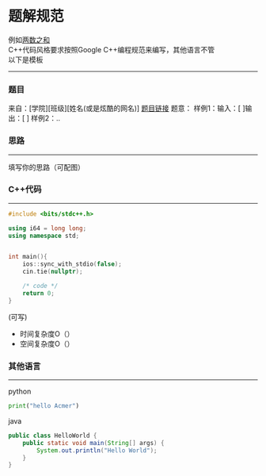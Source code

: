 # 题解规范
例如[两数之和](https://github.com/WWubbalubadubdub/zjiet_icpc_gym/blob/main/problems/0001.%E4%B8%A4%E6%95%B0%E4%B9%8B%E5%92%8C.md)  
C++代码风格要求按照Google C++编程规范来编写，其他语言不管  
以下是模板
___
### 题目
来自：[学院][班级][姓名(或是炫酷的网名)]
[题目链接]()
题意：
样例1：输入：[ ]输出：[ ]
样例2：..
### 思路
___
填写你的思路（可配图）
### C++代码
___
```c++
#include <bits/stdc++.h>

using i64 = long long;
using namespace std;


int main(){
	ios::sync_with_stdio(false);
	cin.tie(nullptr);

	/* code */
	return 0;
}
```
(可写)  
- 时间复杂度O（）
- 空间复杂度O（）
### 其他语言
___

python
```py
print("hello Acmer")
```
java
```java
public class HelloWorld {
    public static void main(String[] args) {
        System.out.println("Hello World");
    }
}
```

